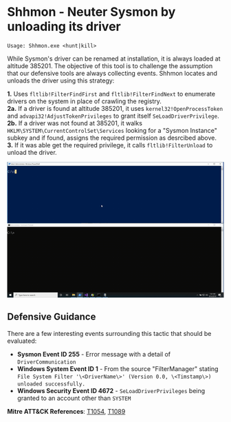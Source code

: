 # Shhmon - Neuter Sysmon by unloading its driver
```
Usage: Shhmon.exe <hunt|kill>
```

While Sysmon's driver can be renamed at installation, it is always loaded at altitude 385201. The objective of this tool is to challenge the assumption that our defensive tools are always collecting events. Shhmon locates and unloads the driver using this strategy:

**1.** Uses `fltlib!FilterFindFirst` and `fltlib!FilterFindNext` to enumerate drivers on the system in place of crawling the registry.  
**2a.** If a driver is found at altitude 385201, it uses `kernel32!OpenProcessToken` and `advapi32!AdjustTokenPrivileges` to grant itself `SeLoadDriverPrivilege`.  
**2b.** If a driver was not found at 385201, it walks `HKLM\SYSTEM\CurrentControlSet\Services` looking for a "Sysmon Instance" subkey and if found, assigns the required permission as desrcibed above.  
**3.** If it was able get the required privilege, it calls `fltlib!FilterUnload` to unload the driver.  

![](ShhmonDemo.gif)

## Defensive Guidance
There are a few interesting events surrounding this tactic that should be evaluated:
- **Sysmon Event ID 255** - Error message with a detail of `DriverCommunication`
- **Windows System Event ID 1** - From the source "FilterManager" stating `File System Filter '\<DriverName\>' (Version 0.0, \<Timstamp\>) unloaded successfully.`
- **Windows Security Event ID 4672** - `SeLoadDriverPrivileges` being granted to an account other than `SYSTEM`

**Mitre ATT&CK References**: [T1054](https://attack.mitre.org/techniques/T1054/), [T1089](https://attack.mitre.org/techniques/T1089/)
